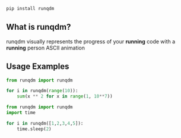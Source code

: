 ```bash
pip install runqdm
```

## What is runqdm?

runqdm visually represents the progress of your **running** code with a **running** person ASCII animation

## Usage Examples

```python
from runqdm import runqdm

for i in runqdm(range(10)):
    sum(x ** 2 for x in range(1, 10**7))  
```
```python
from runqdm import runqdm
import time

for i in runqdm([1,2,3,4,5]):
    time.sleep(2)
```
